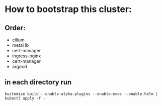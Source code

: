 # How to bootstrap this cluster:
## Order:
 - cilium
 - metal lb
 - cert-manager
 - ingress-nginx
 - cert-manager
 - argocd
## in each directory run
```kustomize build --enable-alpha-plugins --enable-exec --enable-helm | kubectl apply -f -```